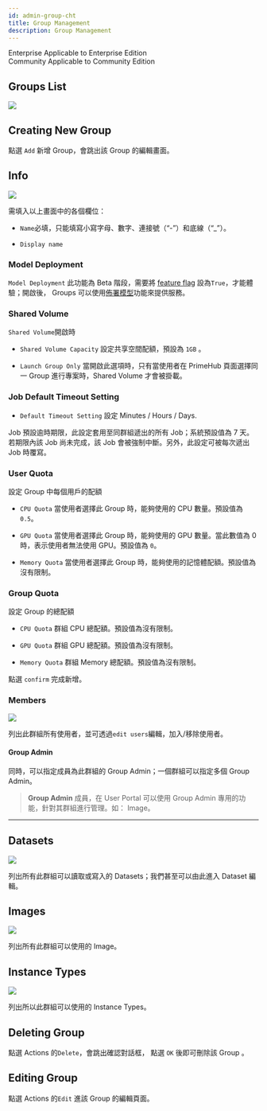 ```yaml
---
id: admin-group-cht
title: Group Management
description: Group Management
---
```

<div class="label-sect">
  <div class="ee-only tooltip">Enterprise
    <span class="tooltiptext">Applicable to Enterprise Edition</span>
  </div>
  <div class="ce-only tooltip">Community
    <span class="tooltiptext">Applicable to Community Edition</span>
  </div>
</div>

## Groups List

![](assets/group_12_v27.png)

## Creating New Group

點選 `Add` 新增 Group，會跳出該 Group 的編輯畫面。

## Info

![](assets/group_add_v33.png)

需填入以上畫面中的各個欄位：

+ `Name`必填，只能填寫小寫字母、數字、連接號（“-”）和底線（“_”）。

+ `Display name`

### Model Deployment

`Model Deployment` 此功能為 Beta 階段，需要將 [feature flag](../references/feature-flag) 設為`True`，才能體驗；開啟後， Groups 可以使用[佈署模型](../model-deployment-feature)功能來提供服務。

### Shared Volume

`Shared Volume`開啟時

+ `Shared Volume Capacity` 設定共享空間配額，預設為 `1GB` 。

+ `Launch Group Only` 當開啟此選項時，只有當使用者在 PrimeHub 頁面選擇同一 Group 進行專案時，Shared Volume 才會被掛載。

### Job Default Timeout Setting

+ `Default Timeout Setting` 設定 Minutes / Hours / Days.

Job 預設逾時期限，此設定套用至同群組遞出的所有 Job；系統預設值為 7 天。若期限內該 Job 尚未完成，該 Job 會被強制中斷。另外，此設定可被每次遞出 Job 時覆寫。

### User Quota

設定 Group 中每個用戶的配額

+ `CPU Quota` 當使用者選擇此 Group 時，能夠使用的 CPU 數量。預設值為 `0.5`。

+ `GPU Quota` 當使用者選擇此 Group 時，能夠使用的 GPU 數量。當此數值為 0 時，表示使用者無法使用 GPU。預設值為 `0`。

+ `Memory Quota` 當使用者選擇此 Group 時，能夠使用的記憶體配額。預設值為沒有限制。

### Group Quota

設定 Group 的總配額

+ `CPU Quota` 群組 CPU 總配額。預設值為沒有限制。

+ `GPU Quota` 群組 GPU 總配額。預設值為沒有限制。

+ `Memory Quota` 群組 Memory 總配額。預設值為沒有限制。

點選 `confirm` 完成新增。

### Members

![](assets/group_admin.png)

列出此群組所有使用者，並可透過`edit users`編輯，加入/移除使用者。

#### Group Admin

同時，可以指定成員為此群組的 Group Admin；一個群組可以指定多個 Group Admin。

>**Group Admin** 成員，在 User Portal 可以使用 Group Admin 專用的功能，針對其群組進行管理。如： Image。


---

## Datasets

![](assets/admin_group_ds_v25.png)

列出所有此群組可以讀取或寫入的 Datasets；我們甚至可以由此進入 Dataset 編輯。

## Images

![](assets/admin_group_img_v27.png)

列出所有此群組可以使用的 Image。

## Instance Types

![](assets/admin_group_it_v31.png)

列出所以此群組可以使用的 Instance Types。

## Deleting Group

點選 Actions 的`Delete`，會跳出確認對話框， 點選 `OK` 後即可刪除該 Group 。

## Editing Group

點選 Actions 的`Edit` 進該 Group 的編輯頁面。
